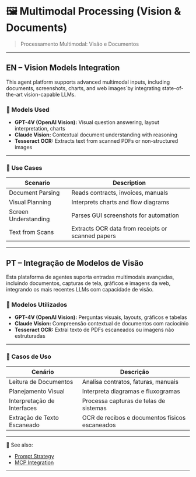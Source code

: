 # 🖼️ Multimodal Processing (Vision & Documents)  
> Processamento Multimodal: Visão e Documentos

---

## EN – Vision Models Integration

This agent platform supports advanced multimodal inputs, including documents, screenshots, charts, and web images´by integrating state-of-the-art vision-capable LLMs.

### 🎯 Models Used

- **GPT-4V (OpenAI Vision):** Visual question answering, layout interpretation, charts  
- **Claude Vision:** Contextual document understanding with reasoning  
- **Tesseract OCR:** Extracts text from scanned PDFs or non-structured images

---

### 🧠 Use Cases

| Scenario                       | Description                                             |
|--------------------------------|---------------------------------------------------------|
| Document Parsing               | Reads contracts, invoices, manuals                      |
| Visual Planning                | Interprets charts and flow diagrams                     |
| Screen Understanding           | Parses GUI screenshots for automation                   |
| Text from Scans                | Extracts OCR data from receipts or scanned papers       |

---

## PT – Integração de Modelos de Visão

Esta plataforma de agentes suporta entradas multimodais avançadas, incluindo documentos, capturas de tela, gráficos e imagens da web, integrando os mais recentes LLMs com capacidade de visão.

### 🎯 Modelos Utilizados

- **GPT-4V (OpenAI Vision):** Perguntas visuais, layouts, gráficos e tabelas  
- **Claude Vision:** Compreensão contextual de documentos com raciocínio  
- **Tesseract OCR:** Extrai texto de PDFs escaneados ou imagens não estruturadas

---

### 🧠 Casos de Uso

| Cenário                        | Descrição                                               |
|--------------------------------|----------------------------------------------------------|
| Leitura de Documentos          | Analisa contratos, faturas, manuais                     |
| Planejamento Visual            | Interpreta diagramas e fluxogramas                      |
| Interpretação de Interfaces    | Processa capturas de telas de sistemas                  |
| Extração de Texto Escaneado    | OCR de recibos e documentos físicos escaneados         |

---

📂 See also:  
- [Prompt Strategy](prompts-strategy.md)  
- [MCP Integration](mcp-protocol.md)

---
